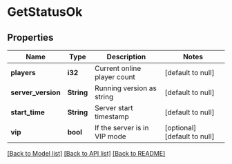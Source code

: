 # GetStatusOk

## Properties
Name | Type | Description | Notes
------------ | ------------- | ------------- | -------------
**players** | **i32** | Current online player count | [default to null]
**server_version** | **String** | Running version as string | [default to null]
**start_time** | **String** | Server start timestamp | [default to null]
**vip** | **bool** | If the server is in VIP mode | [optional] [default to null]

[[Back to Model list]](../README.md#documentation-for-models) [[Back to API list]](../README.md#documentation-for-api-endpoints) [[Back to README]](../README.md)


